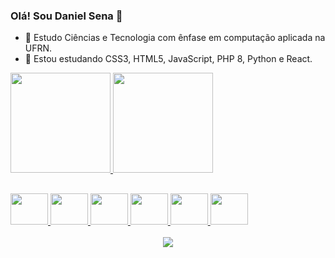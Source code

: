 ### Olá! Sou Daniel Sena 👋

- 🔭 Estudo Ciências e Tecnologia com ênfase em computação aplicada na UFRN.
- 🌱 Estou estudando CSS3, HTML5, JavaScript, PHP 8, Python e React.

<div>
  <a href = "https://github.com/Daniel-sena-dev">
  <img height="160em" src="https://github-readme-stats-sigma-five.vercel.app/api?username=Daniel-sena-dev&show_icons=true&theme=dark&include_all_commits=true&count_private=true"/>
  <img height="160em" src="https://github-readme-stats-sigma-five.vercel.app/api/top-langs/?username=Daniel-sena-dev&layout=compact&langs_count=7&theme=dark"/>
                           
</div>

  ##
  <div>
    <a href = "https://github.com/Daniel-sena-dev">
    <img height="50" width="60" src="https://cdn.jsdelivr.net/gh/devicons/devicon/icons/css3/css3-original.svg" />
    <img height="50" width="60" src="https://cdn.jsdelivr.net/gh/devicons/devicon/icons/html5/html5-original.svg" />
    <img height="50" width="60" src="https://cdn.jsdelivr.net/gh/devicons/devicon/icons/javascript/javascript-original.svg" />
    <img height="50" width="60" src="https://cdn.jsdelivr.net/gh/devicons/devicon/icons/php/php-original.svg" />
    <img height="50" width="60" src="https://cdn.jsdelivr.net/gh/devicons/devicon/icons/python/python-original.svg" />
    <img height="50" width="60" src="https://cdn.jsdelivr.net/gh/devicons/devicon/icons/react/react-original.svg" />
    
          
  </div>        
<div align="center">
  <br>
  <img src="http://github-readme-streak-stats.herokuapp.com?user=Daniel-sena-dev&theme=neon-dark&hide_border=true&background=DD272700" />
</div>
